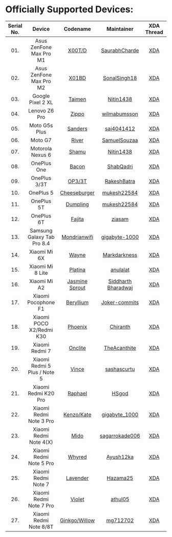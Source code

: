 Officially Supported Devices:
=============================

|Serial No.  | Device                           | Codename                                                                     			 | Maintainer                                                   | XDA Thread                                                       | Download                                                                                                                                                                      |
|:----------:|:-------------------------------: | :---------------------------------------------------------------------------------------: | :----------------------------------------------------------: | :--------------------------------------------------------------: | :----------------------------------------------------------------------: |
| 01.		| Asus ZenFone Max Pro M1          | [X00T/D](https://github.com/ColtOS-Devices/android_device_asus_X00T) 				     | [SaurabhCharde](https://github.com/saurabhchardereal)        | [XDA](https://forum.xda-developers.com/showthread.php?t=4004943) | [Stable](https://sourceforge.net/projects/coltos/files/X00TD/) 	      |
| 02.		| Asus ZenFone Max Pro M2          | [X01BD](https://github.com/ColtOS-Devices/android_device_asus_X01BD)         			 | [SonalSingh18](https://github.com/SonalSingh18)              | [XDA](https://forum.xda-developers.com/showthread.php?t=3951353) | [Stable](https://sourceforge.net/projects/coltos/files/X01BD/)   		|
| 03.		| Google Pixel 2 XL                | [Taimen](https://github.com/ColtOS-Devices/android_device_google_taimen)     			 | [Nitin1438](https://github.com/nitin1438)                    | [XDA](https://forum.xda-developers.com/showthread.php?t=3911826) | [Stable](https://sourceforge.net/projects/coltos/files/taimen/)	  	|
| 04.		| Lenovo Z6 Pro                    | [Zippo](https://github.com/ColtOS-Devices/)     			                              | [wilmabumsson](https://github.com/wilmabumsson)              | [XDA](https://forum.xda-developers.com/showthread.php?t=4128361) | [Stable](https://sourceforge.net/projects/coltos/files/Zippo/)	   	|
| 05.		| Moto G5s Plus			        | [Sanders](https://github.com/ColtOS-Devices/android_device_motorola_sanders) 			 | [sai4041412](https://github.com/sai4041412)			  	| [XDA](https://forum.xda-developers.com/showthread.php?t=4048301) | [Stable](https://sourceforge.net/projects/coltos/files/Sanders/)	 	|
| 06.		| Moto G7                          | [River](https://github.com/ColtOS-Devices/)                                               | [SamuelSouzaa](https://github.com/)                          | [XDA](https://forum.xda-developers.com/showthread.php?t=4100533) | [Stable](https://sourceforge.net/projects/coltos/files/River/)           |
| 07.		| Motorola Nexus 6		         | [Shamu](https://github.com/ColtOS-Devices/android_device_moto_shamu)			   	   | [Nitin1438](https://github.com/nitin1438)			    	| [XDA](https://forum.xda-developers.com/showthread.php?t=3709921) | [Stable](https://sourceforge.net/projects/coltos/files/Shamu/)	   	|
| 08.		| OnePlus One                      | [Bacon](https://github.com/ColtOS-Devices/android_device_oneplus_bacon)   				| [ShabQadri](https://github.com/ShabQadri)                    | [XDA](https://forum.xda-developers.com/showthread.php?t=4033897) | [Stable](https://sourceforge.net/projects/coltos/files/Bacon/)   	    |
| 09.		| OnePlus 3/3T                     | [OP3/3T](https://github.com/ColtOS-Devices/android_device_oneplus_oneplus3)  			 | [RakeshBatra](https://github.com/RakeshBatra)                | [XDA](https://forum.xda-developers.com/showthread.php?t=3971691) | [Stable](https://sourceforge.net/projects/coltos/files/OP3_3T_Unified/)  |
| 10.		| OnePlus 5                        | [Cheeseburger](https://github.com/ColtOS-Devices/)  			                          | [mukesh22584](https://github.com/mukesh22584)                | [XDA](https://forum.xda-developers.com/showthread.php?t=3901221) | [Stable](https://sourceforge.net/projects/coltos/files/Cheeseburger/)    |
| 11.		| OnePlus 5T                       | [Dumpling](https://github.com/ColtOS-Devices/)  			                              | [mukesh22584](https://github.com/mukesh22584)                | [XDA](https://forum.xda-developers.com/showthread.php?t=4005957) | [Stable](https://sourceforge.net/projects/coltos/files/Dumpling/)        |
| 12.		| OnePlus 6T                       | [Fajita](https://github.com/ColtOS-Devices/)  			                              | [ziasam](https://github.com/ziasam)                | [XDA](https://forum.xda-developers.com/showthread.php?t=4145769) | [Stable](https://sourceforge.net/projects/coltos/files/fajita/)        |
| 13.		| Samsung Galaxy Tab Pro 8.4       | [Mondrianwifi](https://github.com/ColtOS-Devices/)                                        | [gigabyte-1000](https://github.com/gigabyte-1000)            | [XDA](https://forum.xda-developers.com/showthread.php?t=4090429) | [Stable](https://sourceforge.net/projects/coltos/files/Mondrianwifi/)    |
| 14.		| Xiaomi Mi 6X                     | [Wayne](https://github.com/ColtOS-Devices/)                                               | [Markdarkness](https://github.com/Markdarkness)              | [XDA](https://forum.xda-developers.com/showthread.php?t=4091681) | [Stable](https://sourceforge.net/projects/coltos/files/Wayne/)           |
| 15.		| Xiaomi Mi 8 Lite                 | [Platina](https://github.com/ColtOS-Devices/)                                             | [anulalat](https://github.com/anulalat)                      | [XDA](https://forum.xda-developers.com/showthread.php?t=4133657) | [Stable](https://sourceforge.net/projects/coltos/files/Platina/)         |
| 16.		| Xiaomi Mi A2                     | [Jasmine Sprout](https://github.com/ColtOS-Devices/android_device_xiaomi_jasmine_sprout)  | [Siddharth Bharadwaj](https://github.com/SiddharthBharadwaj)  | [XDA](https://forum.xda-developers.com/showthread.php?t=4005401) | [Stable](https://sourceforge.net/projects/coltos/files/jasmine_sprout/)  |
| 17.		| Xiaomi Pocophone F1		      | [Beryllium](https://github.com/ColtOS-Devices) 							  			 | [Joker-commits](https://github.com/Joker-commits)		    | [XDA](https://forum.xda-developers.com/showthread.php?t=4081133) | [Stable](https://sourceforge.net/projects/coltos/files/Beryllium/)   	|
| 18.           | Xiaomi POCO X2/Redmi K30         | [Phoenix](https://github.com/ColtOS-Devices/device_xiaomi_phoenix)                        | [Chiranth](https://github.com/chiru2000)                 | [XDA](https://forum.xda-developers.com/poco-x2/development/rom-colt-enigma-v6-5-poco-x2-redmi-k30-t4176623)       | [Stable](https://sourceforge.net/projects/coltos/files/Phoenix)  |
| 19.		| Xiaomi Redmi 7                   | [Onclite](https://github.com/ColtOS-Devices/android_device_xiaomi_onclite)   			 | [TheAcanthite](https://github.com/TheAcanthite)              | [XDA](https://forum.xda-developers.com/showthread.php?t=4063441) | [Stable](https://sourceforge.net/projects/coltos/files/Onclite/)	 	|
| 20.		| Xiaomi Redmi 5 Plus / Note 5     | [Vince](https://github.com/ColtOS-Devices/)                                               | [sashascurtu](https://github.com/sashascurtu)                | [XDA](https://forum.xda-developers.com/showthread.php?t=4133341) | [Stable](https://sourceforge.net/projects/coltos/files/Vince/)           |
| 21.		| Xiaomi Redmi K20 Pro             | [Raphael](https://github.com/ColtOS-Devices/android_device_xiaomi_raphael)                | [HSgod](https://github.com/HSgod)                            | [XDA](https://forum.xda-developers.com/showthread.php?t=4142895) | [Stable](https://sourceforge.net/projects/coltos/files/Raphael/)         |
| 22.		| Xiaomi Redmi Note 3 Pro          | [Kenzo/Kate](https://github.com/ColtOS-Devices/)                                          | [gigabyte_1000](https://github.com/gigabyte-1000)           | [XDA](https://forum.xda-developers.com/showthread.php?t=4090359) | [Stable](https://sourceforge.net/projects/coltos/files/Kenzo/)	   	|
| 23.		| Xiaomi Redmi Note 4(X)           | [Mido](https://github.com/ColtOS-Devices/android_device_xiaomi_mido)                      | [sagarrokade006](https://github.com/sagarrokade006)          | [XDA](https://forum.xda-developers.com/showthread.php?t=4048681) | [Stable](https://sourceforge.net/projects/coltos/files/Mido/)			|
| 24.		| Xiaomi Redmi Note 5 Pro          | [Whyred](https://github.com/ColtOS-Devices)    						      			 | [Ayush12ka](https://github.com/Ayush12ka)                    | [XDA](https://forum.xda-developers.com/showthread.php?t=)        | [Stable](https://sourceforge.net/projects/coltos/files/Whyred/)          |
| 25.		| Xiaomi Redmi Note 7              | [Lavender](https://github.com/ColtOS-Devices/android_device_xiaomi_lavender)              | [Hazama25](https://github.com/Hazama25)                      | [XDA](https://forum.xda-developers.com/showthread.php?t=4153537) | [Stable](https://sourceforge.net/projects/coltos/files/lavender/)        |
| 26.		| Xiaomi Redmi Note 7 Pro          | [Violet](https://github.com/ColtOS-Devices/android_device_xiaomi_violet)                  | [athul05](https://github.com/athul05)                        | [XDA](https://forum.xda-developers.com/showthread.php?t=4081917) | [Stable](https://sourceforge.net/projects/coltos/files/Violet/)          |
| 27.		| Xiaomi Redmi Note 8/8T           | [Ginkgo/Willow](https://github.com/ColtOS-Devices/android_device_xiaomi_ginkgo)     	  | [mg712702](https://github.com/mg712702)                      | [XDA](https://forum.xda-developers.com/showthread.php?t=4090029) | [Stable](https://sourceforge.net/projects/coltos/files/Ginkgo/)          |
<!-- Note for maintainers: add your devices in alphabetical order by the "Device" column, not "Codename" -->

